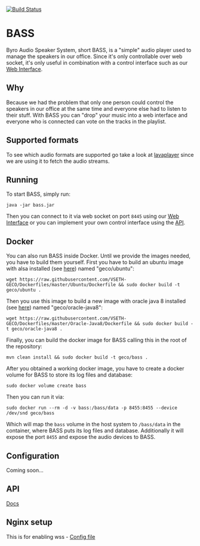 [![Build Status](https://jenkins.stammgruppe.eu/buildStatus/icon?job=BASS/master)](https://jenkins.stammgruppe.eu/job/BASS/job/master/)

# BASS
Byro Audio Speaker System, short BASS, is a "simple" audio player used to manage the speakers in our office.
Since it's only controllable over web socket, it's only useful in combination with a control interface such as our [Web Interface](https://github.com/VSETH-GECO/BASSctrl).

## Why
Because we had the problem that only one person could control the speakers in our office at the same time and everyone else had to listen to their stuff.
With BASS you can "drop" your music into a web interface and everyone who is connected can vote on the tracks in the playlist.

## Supported formats
To see which audio formats are supported go take a look at [lavaplayer](https://github.com/sedmelluq/lavaplayer#supported-formats) since we are using it to fetch the audio streams.

## Running
To start BASS, simply run:
```
java -jar bass.jar
```
Then you can connect to it via web socket on port `8445` using our [Web Interface](https://github.com/VSETH-GECO/BASSctrl)
or you can implement your own control interface using the [API](/API-Docs.md).

## Docker
You can also run BASS inside Docker. Until we provide the images needed, you have to build them yourself. First you have to build an ubuntu image with alsa installed (see [here](https://github.com/VSETH-GECO/Dockerfiles/blob/master/Ubuntu/Dockerfile)) named "geco/ubuntu":
```
wget https://raw.githubusercontent.com/VSETH-GECO/Dockerfiles/master/Ubuntu/Dockerfile && sudo docker build -t geco/ubuntu .
```
 
Then you use this image to build a new image with oracle java 8 installed (see [here](https://github.com/VSETH-GECO/Dockerfiles/blob/master/Oracle-Java8/Dockerfile)) named "geco/oracle-java8":
```
wget https://raw.githubusercontent.com/VSETH-GECO/Dockerfiles/master/Oracle-Java8/Dockerfile && sudo docker build -t geco/oracle-java8 .
```

Finally, you can build the docker image for BASS calling this in the root of the repository:
```
mvn clean install && sudo docker build -t geco/bass .
```

After you obtained a working docker image, you have to create a docker volume for BASS to store its log files and database:
```
sudo docker volume create bass
```

Then you can run it via:
```
sudo docker run --rm -d -v bass:/bass/data -p 8455:8455 --device /dev/snd geco/bass
```
Which will map the `bass` volume in the host system to `/bass/data` in the container, where BASS puts its log files and database. Additionally it will expose the port `8455` and expose the audio devices to BASS.
## Configuration
Coming soon...

## API
[Docs](/API-Docs.md)

## Nginx setup
This is for enabling wss - [Config file](/nginx.conf)
